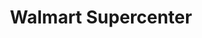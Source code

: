 ---
title: "Walmart Supercenter"
url: /queen-creek/walmart-supercenter-east-rittenhouse-road/
shop: supermarket
---